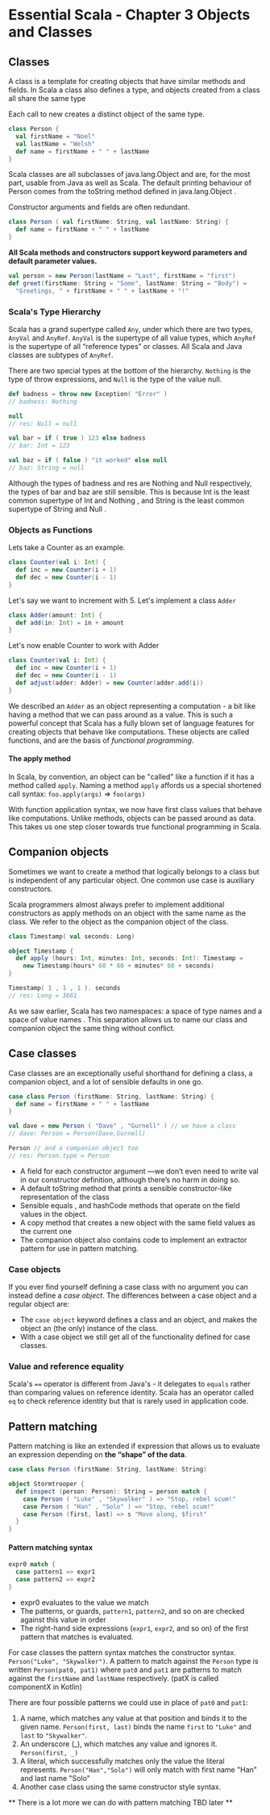 # Essential Scala - Chapter 3 Objects and Classes

## Classes

A class is a template for creating objects that have similar methods and fields. In Scala a class also defines a type, and objects created from a class all share the same type

Each call to new creates a distinct object of the same type.

```Scala
class Person {
  val firstName = "Noel"
  val lastName = "Welsh"
  def name = firstName + " " + lastName
}
```

Scala classes are all subclasses of java.lang.Object and are, for the most part, usable from Java as well as Scala. The default printing behaviour of Person comes from the toString method defined in java.lang.Object .

Constructor arguments and fields are often redundant.

```Scala
class Person ( val firstName: String, val lastName: String) {
  def name = firstName + " " + lastName
}
```

**All Scala methods and constructors support keyword parameters and default parameter values.**

```scala
val person = new Person(lastName = "Last", firstName = "first")
def greet(firstName: String = "Some", lastName: String = "Body") =
  "Greetings, " + firstName + " " + lastName + "!"
```

### Scala's Type Hierarchy

Scala has a grand supertype called `Any`, under which there are two types, `AnyVal` and `AnyRef`. `AnyVal` is the supertype of all value types, which `AnyRef` is the supertype of all “reference types” or classes. All Scala and Java classes are subtypes of `AnyRef`.

There are two special types at the bottom of the hierarchy. `Nothing` is the type of throw expressions, and `Null` is the type of the value null.

```Scala
def badness = throw new Exception( "Error" )
// badness: Nothing

null
// res: Null = null

val bar = if ( true ) 123 else badness
// bar: Int = 123

val baz = if ( false ) "it worked" else null
// baz: String = null
```

Although the types of badness and res are Nothing and Null respectively, the types of bar and baz are still sensible. This is because Int is the least common supertype of Int and Nothing , and String is the least common supertype of String and Null .

### Objects as Functions
Lets take a Counter as an example.

```Scala
class Counter(val i: Int) {
  def inc = new Counter(i + 1)
  def dec = new Counter(i - 1)
}
```

Let's say we want to increment with 5. Let's implement a class `Adder`

```Scala
class Adder(amount: Int) {
  def add(in: Int) = in + amount
}
```

Let's now enable Counter to work with Adder

```Scala
class Counter(val i: Int) {
  def inc = new Counter(i + 1)
  def dec = new Counter(i - 1)
  def adjust(adder: Adder) = new Counter(adder.add(i))
}
```

We described an `Adder` as an object representing a computation - a bit like having a method that we can pass around as a value. This is such a powerful concept that Scala has a fully blown set of language features for creating objects that behave like computations. These objects are called functions, and are the basis of *functional programming*.

#### The apply method
In Scala, by convention, an object can be "called" like a function if it has a method called `apply`. Naming a method `apply` affords us a special shortened call syntax: `foo.apply(args)` => `foo(args)`

With function application syntax, we now have first class values that behave like computations. Unlike methods, objects can be passed around as data. This takes us one step closer towards true functional programming in Scala.

## Companion objects

Sometimes we want to create a method that logically belongs to a class but is independent of any particular object. One common use case is auxiliary constructors.

Scala programmers almost always prefer to implement additional constructors as apply methods on an object with the same name as the class. We refer to the object as the companion object of the class.

```Scala
class Timestamp( val seconds: Long)

object Timestamp {
  def apply (hours: Int, minutes: Int, seconds: Int): Timestamp =
    new Timestamp(hours* 60 * 60 + minutes* 60 + seconds)
}

Timestamp( 1 , 1 , 1 ). seconds
// res: Long = 3661
```

As we saw earlier, Scala has two namespaces: a space of type names and a space of value names . This separation allows us to name our class and companion object the same thing without conflict.

## Case classes
Case classes are an exceptionally useful shorthand for defining a class, a companion object, and a lot of sensible defaults in one go.

```Scala
case class Person (firstName: String, lastName: String) {
  def name = firstName + " " + lastName
}

val dave = new Person ( "Dave" , "Gurnell" ) // we have a class
// dave: Person = Person(Dave,Gurnell)

Person // and a companion object too
// res: Person.type = Person
```

* A field for each constructor argument —we don’t even need to write val in our constructor definition, although there’s no harm in doing so.
* A default toString method that prints a sensible constructor-like representation of the class
* Sensible equals , and hashCode methods that operate on the field values in the object.
* A copy method that creates a new object with the same field values as the current one
* The companion object also contains code to implement an extractor pattern for use in pattern matching.

### Case objects
If you ever find yourself defining a case class with no argument you can instead define a *case object*. The differences between a case object and a regular object are:
* The `case object` keyword defines a class and an object, and makes the object an (the only) instance of the class.
* With a case object we still get all of the functionality defined for case classes.

### Value and reference equality
Scala's `==` operator is different from Java's - it delegates to `equals` rather than comparing values on reference identity. Scala has an operator called `eq` to check reference identity but that is rarely used in application code.

## Pattern matching

Pattern matching is like an extended if expression that allows us to evaluate an expression depending on **the “shape” of the data**.

```Scala
case class Person (firstName: String, lastName: String)

object Stormtrooper {
  def inspect (person: Person): String = person match {
    case Person ( "Luke" , "Skywalker" ) => "Stop, rebel scum!"
    case Person ( "Han" , "Solo" ) => "Stop, rebel scum!"
    case Person (first, last) => s "Move along, $first"
  }
}
```
#### Pattern matching syntax
```scala
expr0 match {
  case pattern1 => expr1
  case pattern2 => expr2
}
```

* expr0 evaluates to the value we match
* The patterns, or guards, `pattern1`, `pattern2`, and so on are checked against this value in order
* The right-hand side expressions (`expr1`, `expr2`, and so on) of the first pattern that matches is evaluated.

For case classes the pattern syntax matches the constructor syntax. `Person("Luke", "Skywalker")`. A pattern to match against the `Person` type is written `Person(pat0, pat1)` where `pat0` and `pat1` are patterns to match against the `firstName` and `lastName` respectively. (patX is called componentX in Kotlin)

There are four possible patterns we could use in place of `pat0` and `pat1`:
1. A name, which matches any value at that position and binds it to the given name. `Person(first, last)` binds the name `first` to `"Luke"` and `last` to `"Skywalker"`.
2. An underscore (_), which matches any value and ignores it. `Person(first, _)`
3. A literal, which successfully matches only the value the literal represents. `Person("Han","Solo")` will only match with first name "Han" and last name "Solo"
4. Another case class using the same constructor style syntax.

** There is a lot more we can do with pattern matching TBD later **

